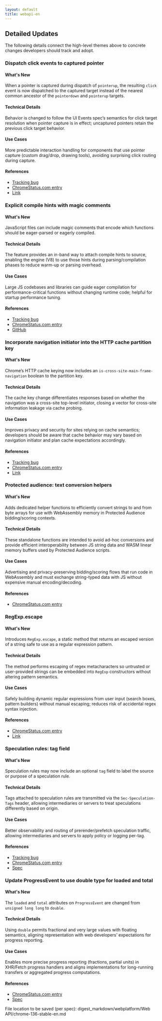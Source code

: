 ```yaml
---
layout: default
title: webapi-en
---
```


## Detailed Updates

The following details connect the high-level themes above to concrete changes developers should track and adopt.

### Dispatch click events to captured pointer

#### What's New
When a pointer is captured during dispatch of `pointerup`, the resulting `click` event is now dispatched to the captured target instead of the nearest common ancestor of the `pointerdown` and `pointerup` targets.

#### Technical Details
Behavior is changed to follow the UI Events spec’s semantics for click target resolution when pointer capture is in effect; uncaptured pointers retain the previous click target behavior.

#### Use Cases
More predictable interaction handling for components that use pointer capture (custom drag/drop, drawing tools), avoiding surprising click routing during capture.

#### References
- [Tracking bug](https://bugs.chromium.org/p/chromium/issues/detail?id=40851596)
- [ChromeStatus.com entry](https://chromestatus.com/feature/5045063816396800)
- [Link](https://w3c.github.io/uievents/#event-type-click)

### Explicit compile hints with magic comments

#### What's New
JavaScript files can include magic comments that encode which functions should be eager-parsed or eagerly compiled.

#### Technical Details
The feature provides an in-band way to attach compile hints to source, enabling the engine (V8) to use those hints during parsing/compilation phases to reduce warm-up or parsing overhead.

#### Use Cases
Large JS codebases and libraries can guide eager compilation for performance-critical functions without changing runtime code; helpful for startup performance tuning.

#### References
- [Tracking bug](https://bugs.chromium.org/p/chromium/issues/detail?id=13917)
- [ChromeStatus.com entry](https://chromestatus.com/feature/5047772830048256)
- [GitHub](https://github.com/v8/v8/wiki/Design-Elements#compile-hints)

### Incorporate navigation initiator into the HTTP cache partition key

#### What's New
Chrome’s HTTP cache keying now includes an `is-cross-site-main-frame-navigation` boolean to the partition key.

#### Technical Details
The cache key change differentiates responses based on whether the navigation was a cross-site top-level initiator, closing a vector for cross-site information leakage via cache probing.

#### Use Cases
Improves privacy and security for sites relying on cache semantics; developers should be aware that cache behavior may vary based on navigation initiator and plan cache expectations accordingly.

#### References
- [Tracking bug](https://bugs.chromium.org/p/chromium/issues/detail?id=398784714)
- [ChromeStatus.com entry](https://chromestatus.com/feature/5108419906535424)
- [Link](https://httpwg.org/specs/rfc9110.html#caching)

### Protected audience: text conversion helpers

#### What's New
Adds dedicated helper functions to efficiently convert strings to and from byte arrays for use with WebAssembly memory in Protected Audience bidding/scoring contexts.

#### Technical Details
These standalone functions are intended to avoid ad-hoc conversions and provide efficient interoperability between JS string data and WASM linear memory buffers used by Protected Audience scripts.

#### Use Cases
Advertising and privacy-preserving bidding/scoring flows that run code in WebAssembly and must exchange string-typed data with JS without expensive manual encoding/decoding.

#### References
- [ChromeStatus.com entry](https://chromestatus.com/feature/5099738574602240)

### RegExp.escape

#### What's New
Introduces `RegExp.escape`, a static method that returns an escaped version of a string safe to use as a regular expression pattern.

#### Technical Details
The method performs escaping of regex metacharacters so untrusted or user-provided strings can be embedded into `RegExp` constructors without altering pattern semantics.

#### Use Cases
Safely building dynamic regular expressions from user input (search boxes, pattern builders) without manual escaping; reduces risk of accidental regex syntax injection.

#### References
- [ChromeStatus.com entry](https://chromestatus.com/feature/5074350768316416)
- [Link](https://tc39.es/proposal-regex-escaping/)

### Speculation rules: tag field

#### What's New
Speculation rules may now include an optional `tag` field to label the source or purpose of a speculation rule.

#### Technical Details
Tags attached to speculation rules are transmitted via the `Sec-Speculation-Tags` header, allowing intermediaries or servers to treat speculations differently based on origin.

#### Use Cases
Better observability and routing of prerender/prefetch speculation traffic, allowing intermediaries and servers to apply policy or logging per-tag.

#### References
- [Tracking bug](https://bugs.chromium.org/p/chromium/issues/detail?id=381687257)
- [ChromeStatus.com entry](https://chromestatus.com/feature/5100969695576064)
- [Spec](https://wicg.github.io/nav-speculation/speculation-rules.html#speculation-rule-tag)

### Update ProgressEvent to use double type for loaded and total

#### What's New
The `loaded` and `total` attributes on `ProgressEvent` are changed from `unsigned long long` to `double`.

#### Technical Details
Using `double` permits fractional and very large values with floating semantics, aligning representation with web developers’ expectations for progress reporting.

#### Use Cases
Enables more precise progress reporting (fractions, partial units) in XHR/Fetch progress handlers and aligns implementations for long-running transfers or aggregated progress computations.

#### References
- [ChromeStatus.com entry](https://chromestatus.com/feature/5084700244254720)
- [Spec](https://xhr.spec.whatwg.org/#interface-progressevent)

File location to be saved (per spec): digest_markdown/webplatform/Web API/chrome-136-stable-en.md
